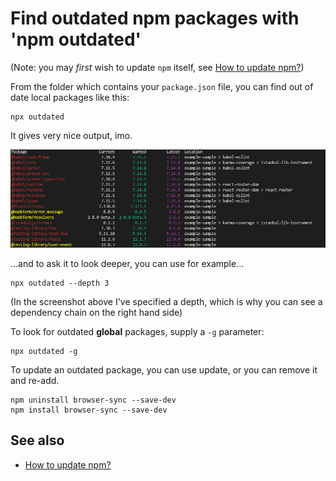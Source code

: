 ﻿# Find outdated npm packages with 'npm outdated'

(Note: you may *first* wish to update `npm` itself, see [How to update npm?](update_npm.md))

From the folder which contains your `package.json` file, you can find out of date local packages like this:

	npx outdated

It gives very nice output, imo.

![outdated_output](outdated_output.png)

...and to ask it to look deeper, you can use for example...

	npx outdated --depth 3

(In the screenshot above I've specified a depth, which is why you can see a dependency chain on the right hand side)

To look for outdated **global** packages, supply a `-g` parameter:

	npx outdated -g

To update an outdated package, you can use update, or you can remove it and re-add.

	npm uninstall browser-sync --save-dev
	npm install browser-sync --save-dev

## See also

- [How to update npm?](update_npm.md)
